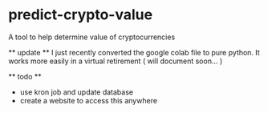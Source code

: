 # predict-crypto-value
A tool to help determine value of cryptocurrencies



** update **
I just recently converted the google colab file to pure python.
It works more easily in a virtual retirement ( will document soon... )

** todo **
- use kron job and update database
- create a website to access this anywhere
